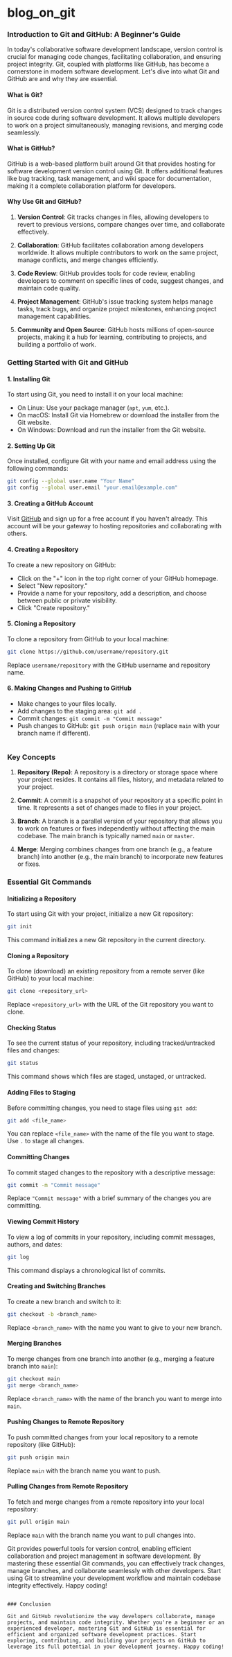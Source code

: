 # blog_on_git



### Introduction to Git and GitHub: A Beginner's Guide

In today's collaborative software development landscape, version control is crucial for managing code changes, facilitating collaboration, and ensuring project integrity. Git, coupled with platforms like GitHub, has become a cornerstone in modern software development. Let's dive into what Git and GitHub are and why they are essential.

#### What is Git?

Git is a distributed version control system (VCS) designed to track changes in source code during software development. It allows multiple developers to work on a project simultaneously, managing revisions, and merging code seamlessly.

#### What is GitHub?

GitHub is a web-based platform built around Git that provides hosting for software development version control using Git. It offers additional features like bug tracking, task management, and wiki space for documentation, making it a complete collaboration platform for developers.

#### Why Use Git and GitHub?

1. **Version Control**: Git tracks changes in files, allowing developers to revert to previous versions, compare changes over time, and collaborate effectively.

2. **Collaboration**: GitHub facilitates collaboration among developers worldwide. It allows multiple contributors to work on the same project, manage conflicts, and merge changes efficiently.

3. **Code Review**: GitHub provides tools for code review, enabling developers to comment on specific lines of code, suggest changes, and maintain code quality.

4. **Project Management**: GitHub's issue tracking system helps manage tasks, track bugs, and organize project milestones, enhancing project management capabilities.

5. **Community and Open Source**: GitHub hosts millions of open-source projects, making it a hub for learning, contributing to projects, and building a portfolio of work.

### Getting Started with Git and GitHub

#### 1. Installing Git

To start using Git, you need to install it on your local machine:
- On Linux: Use your package manager (`apt`, `yum`, etc.).
- On macOS: Install Git via Homebrew or download the installer from the Git website.
- On Windows: Download and run the installer from the Git website.

#### 2. Setting Up Git

Once installed, configure Git with your name and email address using the following commands:
```bash
git config --global user.name "Your Name"
git config --global user.email "your.email@example.com"
```

#### 3. Creating a GitHub Account

Visit [GitHub](https://github.com/) and sign up for a free account if you haven't already. This account will be your gateway to hosting repositories and collaborating with others.

#### 4. Creating a Repository

To create a new repository on GitHub:
- Click on the "+" icon in the top right corner of your GitHub homepage.
- Select "New repository."
- Provide a name for your repository, add a description, and choose between public or private visibility.
- Click "Create repository."

#### 5. Cloning a Repository

To clone a repository from GitHub to your local machine:
```bash
git clone https://github.com/username/repository.git
```
Replace `username/repository` with the GitHub username and repository name.

#### 6. Making Changes and Pushing to GitHub

- Make changes to your files locally.
- Add changes to the staging area: `git add .`
- Commit changes: `git commit -m "Commit message"`
- Push changes to GitHub: `git push origin main` (replace `main` with your branch name if different).
  ```markdown
### Key Concepts

1. **Repository (Repo)**: A repository is a directory or storage space where your project resides. It contains all files, history, and metadata related to your project.

2. **Commit**: A commit is a snapshot of your repository at a specific point in time. It represents a set of changes made to files in your project.

3. **Branch**: A branch is a parallel version of your repository that allows you to work on features or fixes independently without affecting the main codebase. The main branch is typically named `main` or `master`.

4. **Merge**: Merging combines changes from one branch (e.g., a feature branch) into another (e.g., the main branch) to incorporate new features or fixes.

### Essential Git Commands

#### Initializing a Repository

To start using Git with your project, initialize a new Git repository:
```bash
git init
```
This command initializes a new Git repository in the current directory.

#### Cloning a Repository

To clone (download) an existing repository from a remote server (like GitHub) to your local machine:
```bash
git clone <repository_url>
```
Replace `<repository_url>` with the URL of the Git repository you want to clone.

#### Checking Status

To see the current status of your repository, including tracked/untracked files and changes:
```bash
git status
```
This command shows which files are staged, unstaged, or untracked.

#### Adding Files to Staging

Before committing changes, you need to stage files using `git add`:
```bash
git add <file_name>
```
You can replace `<file_name>` with the name of the file you want to stage. Use `.` to stage all changes.

#### Committing Changes

To commit staged changes to the repository with a descriptive message:
```bash
git commit -m "Commit message"
```
Replace `"Commit message"` with a brief summary of the changes you are committing.

#### Viewing Commit History

To view a log of commits in your repository, including commit messages, authors, and dates:
```bash
git log
```
This command displays a chronological list of commits.

#### Creating and Switching Branches

To create a new branch and switch to it:
```bash
git checkout -b <branch_name>
```
Replace `<branch_name>` with the name you want to give to your new branch.

#### Merging Branches

To merge changes from one branch into another (e.g., merging a feature branch into `main`):
```bash
git checkout main
git merge <branch_name>
```
Replace `<branch_name>` with the name of the branch you want to merge into `main`.

#### Pushing Changes to Remote Repository

To push committed changes from your local repository to a remote repository (like GitHub):
```bash
git push origin main
```
Replace `main` with the branch name you want to push.

#### Pulling Changes from Remote Repository

To fetch and merge changes from a remote repository into your local repository:
```bash
git pull origin main
```
Replace `main` with the branch name you want to pull changes into.

Git provides powerful tools for version control, enabling efficient collaboration and project management in software development. By mastering these essential Git commands, you can effectively track changes, manage branches, and collaborate seamlessly with other developers. Start using Git to streamline your development workflow and maintain codebase integrity effectively. Happy coding!
```

### Conclusion

Git and GitHub revolutionize the way developers collaborate, manage projects, and maintain code integrity. Whether you're a beginner or an experienced developer, mastering Git and GitHub is essential for efficient and organized software development practices. Start exploring, contributing, and building your projects on GitHub to leverage its full potential in your development journey. Happy coding!
